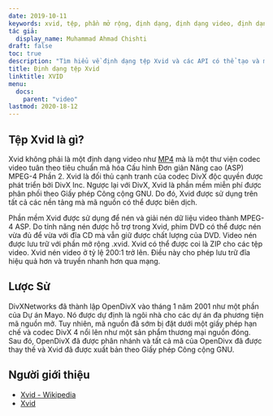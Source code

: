 ```yaml
---
date: 2019-10-11
keywords: xvid, tệp, phần mở rộng, định dạng, định dạng video, định dạng tệp .xvid, định dạng tệp xvid, phần mở rộng .xvid, phần mở rộng xvid, cách mở tệp xvid
tác giả:
  display_name: Muhammad Ahmad Chishti
draft: false
toc: true
description: "Tìm hiểu về định dạng tệp Xvid và các API có thể tạo và mở tệp Xvid"
title: Định dạng tệp Xvid
linktitle: XVID
menu:
  docs:
    parent: "video"
lastmod: 2020-18-12
---
```


## Tệp Xvid là gì? ##

Xvid không phải là một định dạng video như [MP4](/vi/video/mp4/) mà là một thư viện codec video tuân theo tiêu chuẩn mã hóa Cấu hình Đơn giản Nâng cao (ASP) MPEG-4 Phần 2. Xvid là đối thủ cạnh tranh của codec DivX độc quyền được phát triển bởi DivX Inc. Ngược lại với DivX, Xvid là phần mềm miễn phí được phân phối theo Giấy phép Công cộng GNU. Do đó, Xvid được sử dụng trên tất cả các nền tảng mà mã nguồn có thể được biên dịch.

Phần mềm Xvid được sử dụng để nén và giải nén dữ liệu video thành MPEG-4 ASP. Do tính năng nén được hỗ trợ trong Xvid, phim DVD có thể được nén vừa đủ để vừa với đĩa CD mà vẫn giữ được chất lượng của DVD. Video nén được lưu trữ với phần mở rộng .xvid. Xvid có thể được coi là ZIP cho các tệp video. Xvid nén video ở tỷ lệ 200:1 trở lên. Điều này cho phép lưu trữ đĩa hiệu quả hơn và truyền nhanh hơn qua mạng.

## Lược Sử ##

DivXNetworks đã thành lập OpenDivX vào tháng 1 năm 2001 như một phần của Dự án Mayo. Nó được dự định là ngôi nhà cho các dự án đa phương tiện mã nguồn mở. Tuy nhiên, mã nguồn đã sớm bị đặt dưới một giấy phép hạn chế và codec DivX 4 nổi lên như một sản phẩm thương mại nguồn đóng. Sau đó, OpenDivX đã được phân nhánh và tất cả mã của OpenDivx đã được thay thế và Xvid đã được xuất bản theo Giấy phép Công cộng GNU.

## Người giới thiệu ##

- [Xvid - Wikipedia](https://vi.wikipedia.org/wiki/Xvid)
- [Xvid](https://www.xvid.com/)
